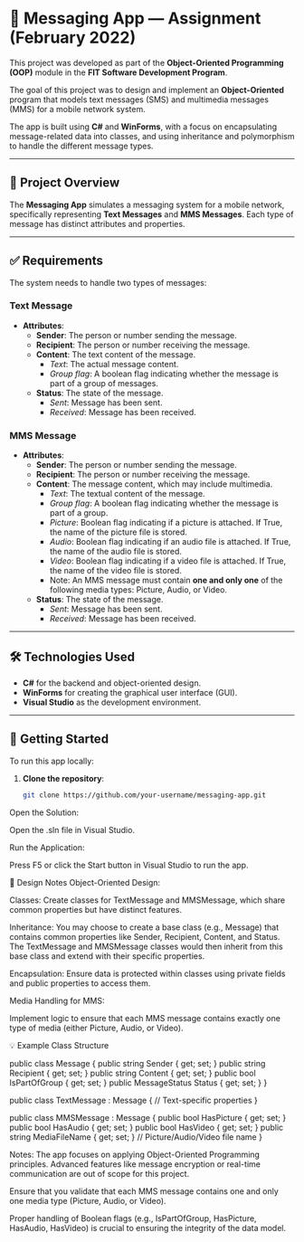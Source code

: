 ﻿# 📱 Messaging App — Assignment (February 2022)

This project was developed as part of the **Object-Oriented Programming (OOP)** module in the **FIT Software Development Program**.

The goal of this project was to design and implement an **Object-Oriented** program that models text messages (SMS) and multimedia messages (MMS) for a mobile network system.

The app is built using **C#** and **WinForms**, with a focus on encapsulating message-related data into classes, and using inheritance and polymorphism to handle the different message types.

---

## 📘 Project Overview

The **Messaging App** simulates a messaging system for a mobile network, specifically representing **Text Messages** and **MMS Messages**. Each type of message has distinct attributes and properties.

---

## ✅ Requirements

The system needs to handle two types of messages:

### Text Message

- **Attributes**:
  - **Sender**: The person or number sending the message.
  - **Recipient**: The person or number receiving the message.
  - **Content**: The text content of the message.
    - *Text*: The actual message content.
    - *Group flag*: A boolean flag indicating whether the message is part of a group of messages.
  - **Status**: The state of the message.
    - *Sent*: Message has been sent.
    - *Received*: Message has been received.

### MMS Message

- **Attributes**:
  - **Sender**: The person or number sending the message.
  - **Recipient**: The person or number receiving the message.
  - **Content**: The message content, which may include multimedia.
    - *Text*: The textual content of the message.
    - *Group flag*: A boolean flag indicating whether the message is part of a group.
    - *Picture*: Boolean flag indicating if a picture is attached. If True, the name of the picture file is stored.
    - *Audio*: Boolean flag indicating if an audio file is attached. If True, the name of the audio file is stored.
    - *Video*: Boolean flag indicating if a video file is attached. If True, the name of the video file is stored.
    - Note: An MMS message must contain **one and only one** of the following media types: Picture, Audio, or Video.
  - **Status**: The state of the message.
    - *Sent*: Message has been sent.
    - *Received*: Message has been received.

---

## 🛠️ Technologies Used

- **C#** for the backend and object-oriented design.
- **WinForms** for creating the graphical user interface (GUI).
- **Visual Studio** as the development environment.

---

## 📁 Getting Started

To run this app locally:

1. **Clone the repository**:

   ```bash
   git clone https://github.com/your-username/messaging-app.git
Open the Solution:

Open the .sln file in Visual Studio.

Run the Application:

Press F5 or click the Start button in Visual Studio to run the app.

🧱 Design Notes
Object-Oriented Design:

Classes: Create classes for TextMessage and MMSMessage, which share common properties but have distinct features.

Inheritance: You may choose to create a base class (e.g., Message) that contains common properties like Sender, Recipient, Content, and Status. The TextMessage and MMSMessage classes would then inherit from this base class and extend with their specific properties.

Encapsulation: Ensure data is protected within classes using private fields and public properties to access them.

Media Handling for MMS:

Implement logic to ensure that each MMS message contains exactly one type of media (either Picture, Audio, or Video).

💡 Example Class Structure

public class Message
{
    public string Sender { get; set; }
    public string Recipient { get; set; }
    public string Content { get; set; }
    public bool IsPartOfGroup { get; set; }
    public MessageStatus Status { get; set; }
}

public class TextMessage : Message
{
    // Text-specific properties
}

public class MMSMessage : Message
{
    public bool HasPicture { get; set; }
    public bool HasAudio { get; set; }
    public bool HasVideo { get; set; }
    public string MediaFileName { get; set; } // Picture/Audio/Video file name
}

Notes:
The app focuses on applying Object-Oriented Programming principles. Advanced features like message encryption or real-time communication are out of scope for this project.

Ensure that you validate that each MMS message contains one and only one media type (Picture, Audio, or Video).

Proper handling of Boolean flags (e.g., IsPartOfGroup, HasPicture, HasAudio, HasVideo) is crucial to ensuring the integrity of the data model.